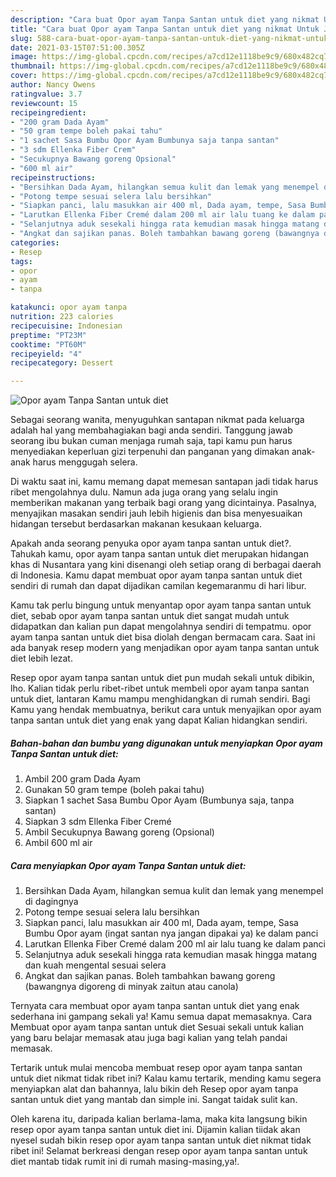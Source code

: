 ```yaml
---
description: "Cara buat Opor ayam Tanpa Santan untuk diet yang nikmat Untuk Jualan"
title: "Cara buat Opor ayam Tanpa Santan untuk diet yang nikmat Untuk Jualan"
slug: 588-cara-buat-opor-ayam-tanpa-santan-untuk-diet-yang-nikmat-untuk-jualan
date: 2021-03-15T07:51:00.305Z
image: https://img-global.cpcdn.com/recipes/a7cd12e1118be9c9/680x482cq70/opor-ayam-tanpa-santan-untuk-diet-foto-resep-utama.jpg
thumbnail: https://img-global.cpcdn.com/recipes/a7cd12e1118be9c9/680x482cq70/opor-ayam-tanpa-santan-untuk-diet-foto-resep-utama.jpg
cover: https://img-global.cpcdn.com/recipes/a7cd12e1118be9c9/680x482cq70/opor-ayam-tanpa-santan-untuk-diet-foto-resep-utama.jpg
author: Nancy Owens
ratingvalue: 3.7
reviewcount: 15
recipeingredient:
- "200 gram Dada Ayam"
- "50 gram tempe boleh pakai tahu"
- "1 sachet Sasa Bumbu Opor Ayam Bumbunya saja tanpa santan"
- "3 sdm Ellenka Fiber Crem"
- "Secukupnya Bawang goreng Opsional"
- "600 ml air"
recipeinstructions:
- "Bersihkan Dada Ayam, hilangkan semua kulit dan lemak yang menempel di dagingnya"
- "Potong tempe sesuai selera lalu bersihkan"
- "Siapkan panci, lalu masukkan air 400 ml, Dada ayam, tempe, Sasa Bumbu Opor ayam (ingat santan nya jangan dipakai ya) ke dalam panci"
- "Larutkan Ellenka Fiber Cremé dalam 200 ml air lalu tuang ke dalam panci"
- "Selanjutnya aduk sesekali hingga rata kemudian masak hingga matang dan kuah mengental sesuai selera"
- "Angkat dan sajikan panas. Boleh tambahkan bawang goreng (bawangnya digoreng di minyak zaitun atau canola)"
categories:
- Resep
tags:
- opor
- ayam
- tanpa

katakunci: opor ayam tanpa 
nutrition: 223 calories
recipecuisine: Indonesian
preptime: "PT23M"
cooktime: "PT60M"
recipeyield: "4"
recipecategory: Dessert

---
```



![Opor ayam Tanpa Santan untuk diet](https://img-global.cpcdn.com/recipes/a7cd12e1118be9c9/680x482cq70/opor-ayam-tanpa-santan-untuk-diet-foto-resep-utama.jpg)

Sebagai seorang wanita, menyuguhkan santapan nikmat pada keluarga adalah hal yang membahagiakan bagi anda sendiri. Tanggung jawab seorang ibu bukan cuman menjaga rumah saja, tapi kamu pun harus menyediakan keperluan gizi terpenuhi dan panganan yang dimakan anak-anak harus menggugah selera.

Di waktu  saat ini, kamu memang dapat memesan santapan jadi tidak harus ribet mengolahnya dulu. Namun ada juga orang yang selalu ingin memberikan makanan yang terbaik bagi orang yang dicintainya. Pasalnya, menyajikan masakan sendiri jauh lebih higienis dan bisa menyesuaikan hidangan tersebut berdasarkan makanan kesukaan keluarga. 



Apakah anda seorang penyuka opor ayam tanpa santan untuk diet?. Tahukah kamu, opor ayam tanpa santan untuk diet merupakan hidangan khas di Nusantara yang kini disenangi oleh setiap orang di berbagai daerah di Indonesia. Kamu dapat membuat opor ayam tanpa santan untuk diet sendiri di rumah dan dapat dijadikan camilan kegemaranmu di hari libur.

Kamu tak perlu bingung untuk menyantap opor ayam tanpa santan untuk diet, sebab opor ayam tanpa santan untuk diet sangat mudah untuk didapatkan dan kalian pun dapat mengolahnya sendiri di tempatmu. opor ayam tanpa santan untuk diet bisa diolah dengan bermacam cara. Saat ini ada banyak resep modern yang menjadikan opor ayam tanpa santan untuk diet lebih lezat.

Resep opor ayam tanpa santan untuk diet pun mudah sekali untuk dibikin, lho. Kalian tidak perlu ribet-ribet untuk membeli opor ayam tanpa santan untuk diet, lantaran Kamu mampu menghidangkan di rumah sendiri. Bagi Kamu yang hendak membuatnya, berikut cara untuk menyajikan opor ayam tanpa santan untuk diet yang enak yang dapat Kalian hidangkan sendiri.

<!--inarticleads1-->

##### Bahan-bahan dan bumbu yang digunakan untuk menyiapkan Opor ayam Tanpa Santan untuk diet:

1. Ambil 200 gram Dada Ayam
1. Gunakan 50 gram tempe (boleh pakai tahu)
1. Siapkan 1 sachet Sasa Bumbu Opor Ayam (Bumbunya saja, tanpa santan)
1. Siapkan 3 sdm Ellenka Fiber Cremé
1. Ambil Secukupnya Bawang goreng (Opsional)
1. Ambil 600 ml air




<!--inarticleads2-->

##### Cara menyiapkan Opor ayam Tanpa Santan untuk diet:

1. Bersihkan Dada Ayam, hilangkan semua kulit dan lemak yang menempel di dagingnya
1. Potong tempe sesuai selera lalu bersihkan
1. Siapkan panci, lalu masukkan air 400 ml, Dada ayam, tempe, Sasa Bumbu Opor ayam (ingat santan nya jangan dipakai ya) ke dalam panci
1. Larutkan Ellenka Fiber Cremé dalam 200 ml air lalu tuang ke dalam panci
1. Selanjutnya aduk sesekali hingga rata kemudian masak hingga matang dan kuah mengental sesuai selera
1. Angkat dan sajikan panas. Boleh tambahkan bawang goreng (bawangnya digoreng di minyak zaitun atau canola)




Ternyata cara membuat opor ayam tanpa santan untuk diet yang enak sederhana ini gampang sekali ya! Kamu semua dapat memasaknya. Cara Membuat opor ayam tanpa santan untuk diet Sesuai sekali untuk kalian yang baru belajar memasak atau juga bagi kalian yang telah pandai memasak.

Tertarik untuk mulai mencoba membuat resep opor ayam tanpa santan untuk diet nikmat tidak ribet ini? Kalau kamu tertarik, mending kamu segera menyiapkan alat dan bahannya, lalu bikin deh Resep opor ayam tanpa santan untuk diet yang mantab dan simple ini. Sangat taidak sulit kan. 

Oleh karena itu, daripada kalian berlama-lama, maka kita langsung bikin resep opor ayam tanpa santan untuk diet ini. Dijamin kalian tiidak akan nyesel sudah bikin resep opor ayam tanpa santan untuk diet nikmat tidak ribet ini! Selamat berkreasi dengan resep opor ayam tanpa santan untuk diet mantab tidak rumit ini di rumah masing-masing,ya!.

